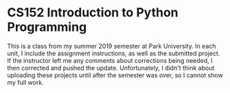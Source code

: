 # CS152 Introduction to Python Programming
This is a class from my summer 2019 semester at Park University. In each unit, I include the assignment instructions, as well as the submitted project. If the instructor left me any comments about corrections being needed, I then corrected and pushed the update. Unfortunately, I didn't think about uploading these projects until after the semester was over, so I cannot show my full work.
